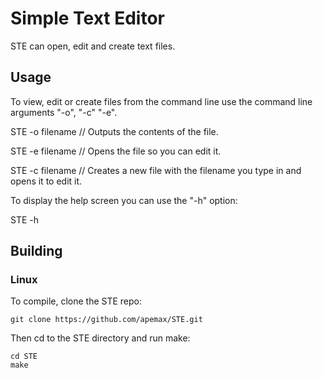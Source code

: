 # Simple Text Editor

STE can open, edit and create text files.

## Usage

To view, edit or create files from the command line use the command line arguments "-o", "-c" "-e".

STE -o filename // Outputs the contents of the file.

STE -e filename // Opens the file so you can edit it.

STE -c filename // Creates a new file with the filename you type in and opens it to edit it.

To display the help screen you can use the "-h" option:

STE -h

## Building

### Linux

To compile, clone the STE repo:

~~~
git clone https://github.com/apemax/STE.git
~~~

Then cd to the STE directory and run make:

~~~
cd STE
make
~~~

